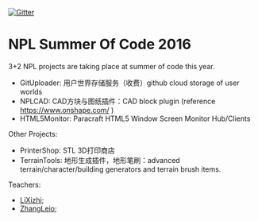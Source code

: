 [![Gitter](https://badges.gitter.im/tatfook/SummerOfCode.svg)](https://gitter.im/tatfook/SummerOfCode?utm_source=badge&utm_medium=badge&utm_campaign=pr-badge)

# NPL Summer Of Code 2016

3+2 NPL projects are taking place at summer of code this year. 

- GitUploader: 用户世界存储服务（收费）github cloud storage of user worlds
- NPLCAD: CAD方块与图纸插件：CAD block plugin (reference https://www.onshape.com/ )
- HTML5Monitor:  Paracraft HTML5 Window Screen Monitor Hub/Clients

Other Projects:
- PrinterShop:  STL 3D打印商店
- TerrainTools: 地形生成插件，地形笔刷：advanced terrain/character/building generators and terrain brush items.

Teachers:  
- [LiXizhi](https://github.com/LiXizhi);
- [ZhangLeio](https://github.com/ZhangLeio);
